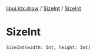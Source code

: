 [libui.ktx.draw](../README.md) / [SizeInt](README.md) / [SizeInt](-size-int.md)

# SizeInt

`SizeInt(width: Int, height: Int)`
